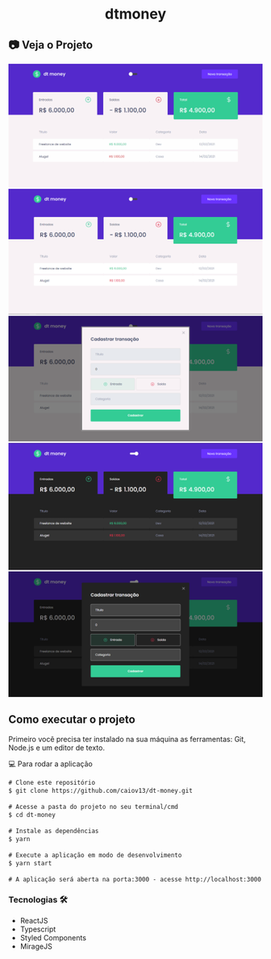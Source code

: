 <h1 align="center">dtmoney</h1>

## 📷 Veja o Projeto

<div align="center">

![gif do projeto](https://github.com/caiov13/dt-money/blob/main/github/dtmoney.gif)
![imagem do projeto](https://github.com/caiov13/dt-money/blob/main/github/1.PNG)
![imagem do projeto](https://github.com/caiov13/dt-money/blob/main/github/2.PNG)
![imagem do projeto](https://github.com/caiov13/dt-money/blob/main/github/3.PNG)
![imagem do projeto](https://github.com/caiov13/dt-money/blob/main/github/4.PNG)

</div>

## Como executar o projeto
Primeiro você precisa ter instalado na sua máquina as ferramentas: Git, Node.js e um editor de texto.

💻 Para rodar a aplicação
```
# Clone este repositório
$ git clone https://github.com/caiov13/dt-money.git

# Acesse a pasta do projeto no seu terminal/cmd
$ cd dt-money

# Instale as dependências
$ yarn

# Execute a aplicação em modo de desenvolvimento
$ yarn start

# A aplicação será aberta na porta:3000 - acesse http://localhost:3000

```

### Tecnologias 🛠
* ReactJS
* Typescript
* Styled Components
* MirageJS
